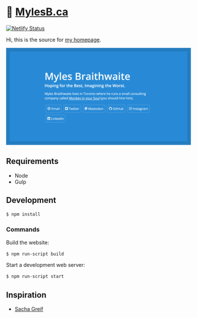 # :ghost: [MylesB.ca][homepage]

[![Netlify Status](https://api.netlify.com/api/v1/badges/cc609ea6-27a4-4844-86cb-c696bdd7b0f9/deploy-status)](https://app.netlify.com/sites/myles/deploys)

Hi, this is the source for [my homepage][homepage].

[![Screenshot of MylesB.ca][screenshot-thumb]][screenshot-full]

## Requirements

-   Node
-   Gulp

## Development

```bash
$ npm install
```

### Commands

Build the website:

```bash
$ npm run-script build
```

Start a development web server:

```bash
$ npm run-script start
```

## Inspiration

-   [Sacha Greif](http://sachagreif.com/)

[homepage]: https://mylesb.ca/ "Myles Braithwaite"
[screenshot-thumb]: design/screenshot/thumbnail.png
[screenshot-full]: design/screenshot/full.png

